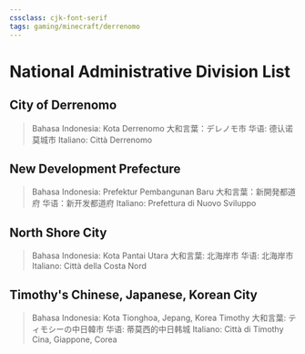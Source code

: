 ```yaml
---
cssclass: cjk-font-serif
tags: gaming/minecraft/derrenomo
---
```


# National Administrative Division List

## City of Derrenomo

> Bahasa Indonesia: Kota Derrenomo
> 大和言葉：デレノモ市
> 华语: 德认诺莫城市
> Italiano: Città Derrenomo

## New Development Prefecture

> Bahasa Indonesia: Prefektur Pembangunan Baru
> 大和言葉：新開発都道府
> 华语：新开发都道府
> Italiano: Prefettura di Nuovo Sviluppo

## North Shore City

> Bahasa Indonesia: Kota Pantai Utara
> 大和言葉: 北海岸市
> 华语: 北海岸市
> Italiano: Città della Costa Nord

## Timothy's Chinese, Japanese, Korean City

> Bahasa Indonesia: Kota Tionghoa, Jepang, Korea Timothy
> 大和言葉: ティモシーの中日韓市
> 华语: 蒂莫西的中日韩城
> Italiano: Città di Timothy Cina, Giappone, Corea
